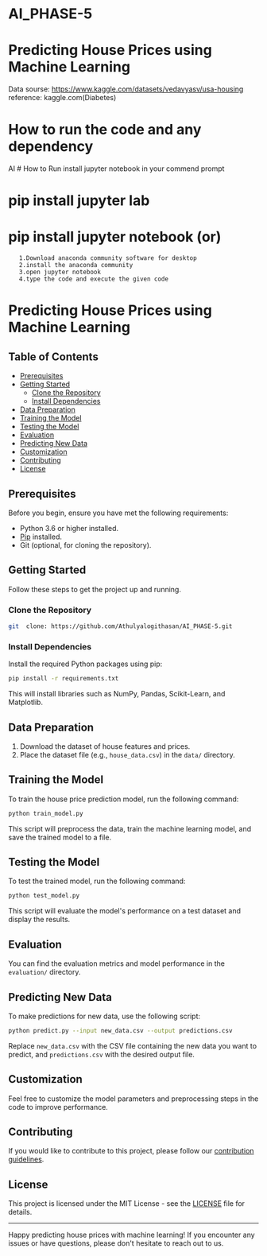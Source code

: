# AI_PHASE-5
 # Predicting House Prices using Machine Learning

Data sourse:  https://www.kaggle.com/datasets/vedavyasv/usa-housing
reference: kaggle.com(Diabetes)
# How to run the code and any dependency
  AI # How to Run
install jupyter notebook in your commend prompt 
   # pip install jupyter lab
   # pip install jupyter notebook (or)
       1.Download anaconda community software for desktop
       2.install the anaconda community
       3.open jupyter notebook
       4.type the code and execute the given code

# Predicting House Prices using Machine Learning
 

## Table of Contents

- [Prerequisites](#prerequisites)
- [Getting Started](#getting-started)
  - [Clone the Repository](#clone-the-repository)
  - [Install Dependencies](#install-dependencies)
- [Data Preparation](#data-preparation)
- [Training the Model](#training-the-model)
- [Testing the Model](#testing-the-model)
- [Evaluation](#evaluation)
- [Predicting New Data](#predicting-new-data)
- [Customization](#customization)
- [Contributing](#contributing)
- [License](#license)

## Prerequisites

Before you begin, ensure you have met the following requirements:

- Python 3.6 or higher installed.
- [Pip](https://pip.pypa.io/en/stable/installation/) installed.
- Git (optional, for cloning the repository).

## Getting Started

Follow these steps to get the project up and running.

### Clone the Repository

```bash
git  clone: https://github.com/Athulyalogithasan/AI_PHASE-5.git
```

### Install Dependencies

Install the required Python packages using pip:

```bash
pip install -r requirements.txt
```

This will install libraries such as NumPy, Pandas, Scikit-Learn, and Matplotlib.

## Data Preparation

1. Download the dataset of house features and prices.
2. Place the dataset file (e.g., `house_data.csv`) in the `data/` directory.

## Training the Model

To train the house price prediction model, run the following command:

```bash
python train_model.py
```

This script will preprocess the data, train the machine learning model, and save the trained model to a file.

## Testing the Model

To test the trained model, run the following command:

```bash
python test_model.py
```

This script will evaluate the model's performance on a test dataset and display the results.

## Evaluation

You can find the evaluation metrics and model performance in the `evaluation/` directory.

## Predicting New Data

To make predictions for new data, use the following script:

```bash
python predict.py --input new_data.csv --output predictions.csv
```

Replace `new_data.csv` with the CSV file containing the new data you want to predict, and `predictions.csv` with the desired output file.

## Customization

Feel free to customize the model parameters and preprocessing steps in the code to improve performance.

## Contributing

If you would like to contribute to this project, please follow our [contribution guidelines](CONTRIBUTING.md).

## License

This project is licensed under the MIT License - see the [LICENSE](LICENSE) file for details.

---

Happy predicting house prices with machine learning! If you encounter any issues or have questions, please don't hesitate to reach out to us.
